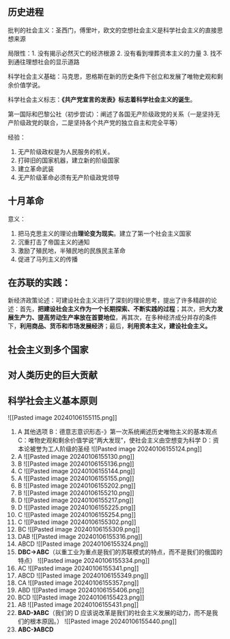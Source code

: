 ## 历史进程
批判的社会主义：圣西门，傅里叶，欧文的空想社会主义是科学社会主义的直接思想来源

局限性：1. 没有揭示必然灭亡的经济根源 2. 没有看到埋葬资本主义的力量 3. 找不到通往理想社会的显示道路

科学社会主义基础：马克思，恩格斯在新的历史条件下创立和发展了唯物史观和剩余价值学说。

科学社会主义标志：**《共产党宣言的发表》标志着科学社会主义的诞生**。

第一国际和巴黎公社（初步尝试）：阐述了各国无产阶级政党的关系（一是坚持无产阶级政党的联合，二是坚持各个共产党的独立自主和完全平等）

经验：
1. 无产阶级政权是为人民服务的机关。
2. 打碎旧的国家机器，建立新的阶级国家
3. 建立革命武装
4. 无产阶级革命必须有无产阶级政党领导

## 十月革命
意义：
1. 把马克思主义的理论由**理论变为现实**。建立了第一个社会主义国家
2. 沉重打击了帝国主义的通知
3. 激励了殖民地，半殖民地的民族民主革命
4. 促进了马列主义的传播
## 在苏联的实践：
新经济政策论述：可建设社会主义进行了深刻的理论思考，提出了许多精辟的论述：首先，**把建设社会主义作为一个长期探索、不断实践的过程**；其次，把**大力发展生产力、提高劳动生产率放在首要地位**，再其次，在多种经济成分并存的条件下，**利用商品、货币和市场发展经济**；最后，**利用资本主义，建设社会主义。**

## 社会主义到多个国家

## 对人类历史的巨大贡献

## 科学社会主义基本原则

![[Pasted image 20240106155115.png]]
1. A
其他选项 B：德意志意识形态-》第一次系统阐述历史唯物主义的基本观点
C：唯物史观和剩余价值学说“两大发现”，使社会主义由空想变为科学
D：资本论被誉为工人阶级的圣经
![[Pasted image 20240106155124.png]]
2. A
![[Pasted image 20240106155130.png]]
3. B
![[Pasted image 20240106155136.png]]
4. C
![[Pasted image 20240106155144.png]]
5. A
![[Pasted image 20240106155155.png]]
6. B
![[Pasted image 20240106155202.png]]
7. B
![[Pasted image 20240106155210.png]]
8. D
![[Pasted image 20240106155217.png]]
9. D
![[Pasted image 20240106155225.png]]
10. C
![[Pasted image 20240106155254.png]]
11. C
![[Pasted image 20240106155302.png]]
12. BC
![[Pasted image 20240106155309.png]]
13. DAB
![[Pasted image 20240106155316.png]]
14. ABCD
![[Pasted image 20240106155324.png]]
15. **DBC->ABC**（以重工业为重点是我们的苏联模式的特点，而不是我们的俄国的特点）
 ![[Pasted image 20240106155334.png]]
16. AC
![[Pasted image 20240106155341.png]]
17. ABCD
![[Pasted image 20240106155349.png]]
18. CA
![[Pasted image 20240106155357.png]]
19. ABD
![[Pasted image 20240106155406.png]]
20. BCD
![[Pasted image 20240106155423.png]]
21. AB
![[Pasted image 20240106155431.png]]
22. **BAD-》ABC**（我们的 D 应该说改革是我们的社会主义发展的动力，而不是我们的根本原因。）
![[Pasted image 20240106155440.png]]
23. **ABC-》ABCD**
